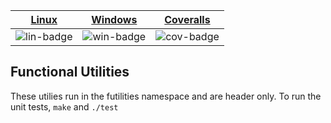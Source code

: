 | [Linux][lin-link] | [Windows][win-link] | [Coveralls][cov-link] |
| :---------------: | :-----------------: | :-------------------: |
| ![lin-badge]      | ![win-badge]        | ![cov-badge]          |

[lin-badge]: https://travis-ci.org/phillyfan1138/FunctionalUtilities.svg?branch=master "Travis build status"
[lin-link]:  https://travis-ci.org/phillyfan1138/FunctionalUtilities "Travis build status"
[win-badge]: https://ci.appveyor.com/api/projects/status/4xusch0q6s830d3n?svg=true "AppVeyor build status"
[win-link]:  https://ci.appveyor.com/project/phillyfan1138/functionalutilities "AppVeyor build status"
[cov-badge]: https://codecov.io/gh/phillyfan1138/FunctionalUtilities/branch/master/graph/badge.svg
[cov-link]:  https://codecov.io/gh/phillyfan1138/FunctionalUtilities

## Functional Utilities
These utilies run in the futilities namespace and are header only.  To run the unit tests, `make` and `./test`
